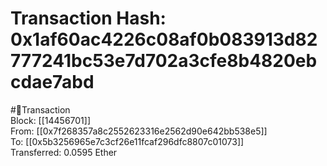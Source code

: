 
Transaction Hash: 0x1af60ac4226c08af0b083913d82777241bc53e7d702a3cfe8b4820ebcdae7abd
====================================================================================
  
#💸Transaction  
Block: [[14456701]]  
From: [[0x7f268357a8c2552623316e2562d90e642bb538e5]]  
To: [[0x5b3256965e7c3cf26e11fcaf296dfc8807c01073]]  
Transferred: 0.0595 Ether